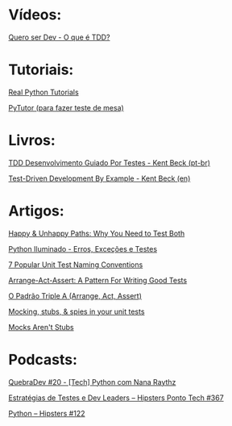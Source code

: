 # Vídeos:
[Quero ser Dev - O que é TDD?](https://www.youtube.com/watch?v=Z9RzEyNwICg)

# Tutoriais:
[Real Python Tutorials](https://realpython.com/)

[PyTutor (para fazer teste de mesa)](https://pythontutor.com/)

# Livros:
[TDD Desenvolvimento Guiado Por Testes - Kent Beck (pt-br)](https://pdfcoffee.com/tdd-desenvolvimento-guiado-por-testes-pdf-free.html)

[Test-Driven Development By Example - Kent Beck (en)](https://github.com/clarabez/SoftwareTestingBooks/blob/master/Test-Driven%20Development%20By%20Example%20(Kent%20Beck).pdf)

# Artigos:
[Happy & Unhappy Paths: Why You Need to Test Both](https://cucumber.io/blog/test-automation/happy-unhappy-paths-why-you-need-to-test-both/)

[Python Iluminado - Erros, Exceções e Testes](https://pythoniluminado.netlify.app/erros-excecoes-testes)

[7 Popular Unit Test Naming Conventions](https://dzone.com/articles/7-popular-unit-test-naming)

[Arrange-Act-Assert: A Pattern For Writing Good Tests](https://automationpanda.com/2020/07/07/arrange-act-assert-a-pattern-for-writing-good-tests/)

[O Padrão Triple A (Arrange, Act, Assert)](https://medium.com/@pablodarde/o-padr%C3%A3o-triple-a-arrange-act-assert-741e2a94cf88)

[Mocking, stubs, & spies in your unit tests](https://blog.developerpurpose.com/mocking-stubs-spies-in-your-unit-tests-b37b0c7fdd8d)

[Mocks Aren't Stubs](https://martinfowler.com/articles/mocksArentStubs.html)

# Podcasts:
[QuebraDev #20 - [Tech] Python com Nana Raythz](https://quebra.dev/python-com-nana-raythz/)

[Estratégias de Testes e Dev Leaders – Hipsters Ponto Tech #367](https://www.hipsters.tech/estrategias-de-testes-e-dev-leaders-hipsters-ponto-tech-367/)

[Python – Hipsters #122](https://www.hipsters.tech/python-hipsters-122/)